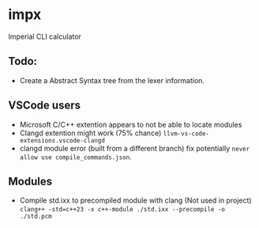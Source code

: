 # impx
Imperial CLI calculator

## Todo:
- Create a Abstract Syntax tree from the lexer information.

## VSCode users
- Microsoft C/C++ extention appears to not be able to locate modules
- Clangd extention might work (75% chance) `llvm-vs-code-extensions.vscode-clangd`
- clangd module error (built from a different branch) fix potentially `never allow use compile_commands.json`.

## Modules
- Compile std.ixx to precompiled module with clang (Not used in project)
`clang++ -std=c++23 -x c++-module ./std.ixx --precompile -o ./std.pcm`